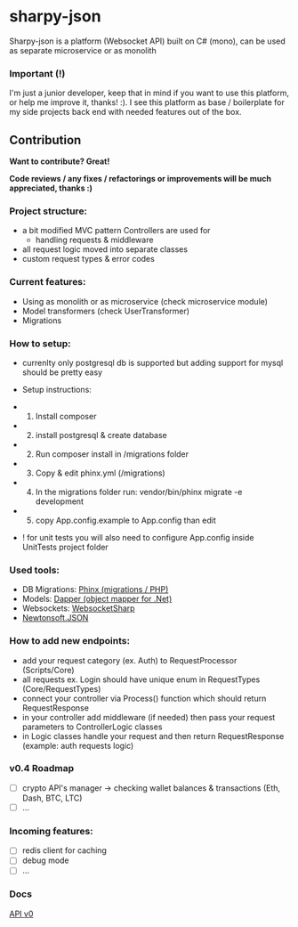 # sharpy-json 
Sharpy-json is a platform (Websocket API) built on C# (mono), can be used as separate microservice or as monolith 
 
### Important (!) 
 
I'm just a junior developer, keep that in mind if you want to use this platform, or help me improve it, thanks! :). I see this platform as base / boilerplate for my side projects back end with needed features out of the box. 

## Contribution

**Want to contribute? Great!**

**Code reviews / any fixes / refactorings or improvements will be much appreciated, thanks :)**

### Project structure:
* a bit modified MVC pattern Controllers are used for
    * handling requests & middleware
* all request logic moved into separate classes
* custom request types & error codes

### Current features:
* Using as monolith or as microservice (check microservice module)
* Model transformers (check UserTransformer)
* Migrations

### How to setup:
* currenlty only postgresql db is supported but adding support for mysql should be pretty easy
* Setup instructions:
* 1) Install composer
* 2) install postgresql & create database
* 2) Run composer install in /migrations folder
* 3) Copy & edit phinx.yml (/migrations)
* 4) In the migrations folder run: vendor/bin/phinx migrate -e development
* 5) copy App.config.example to App.config than edit

* ! for unit tests you will also need to configure App.config inside UnitTests project folder

### Used tools:
* DB Migrations: [Phinx (migrations / PHP)](https://github.com/cakephp/phinx)
* Models: [Dapper (object mapper for .Net)](https://github.com/StackExchange/Dapper)
* Websockets: [WebsocketSharp](https://github.com/sta/websocket-sharp)
* [Newtonsoft.JSON](https://github.com/JamesNK/Newtonsoft.Json)

### How to add new endpoints:
+ add your request category (ex. Auth) to RequestProcessor (Scripts/Core)
+ all requests ex. Login should have unique enum in RequestTypes (Core/RequestTypes)
+ connect your controller via Process() function which should return RequestResponse
+ in your controller add middleware (if needed) then pass your request parameters to ControllerLogic classes
+ in Logic classes handle your request and then return RequestResponse (example: auth requests logic)

### v0.4 Roadmap
- [ ] crypto API's manager -> checking wallet balances & transactions (Eth, Dash, BTC, LTC)
- [ ] ...

### Incoming features:
- [ ] redis client for caching
- [ ] debug mode
- [ ] ...

### Docs
[API v0](https://htmlpreview.github.io/?https://github.com/mxss/sharpy-json/blob/master/docs/api_v0.html)
